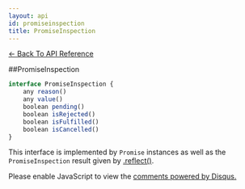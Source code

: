 ```yaml
---
layout: api
id: promiseinspection
title: PromiseInspection
---
```



[← Back To API Reference](/docs/api-reference.html)
<div class="api-code-section"><markdown>
##PromiseInspection

```js
interface PromiseInspection {
    any reason()
    any value()
    boolean pending()
    boolean isRejected()
    boolean isFulfilled()
    boolean isCancelled()
}
```

This interface is implemented by `Promise` instances as well as the `PromiseInspection` result given by [.reflect()](.).
</markdown></div>

<div id="disqus_thread"></div>
<script type="text/javascript">
    var disqus_title = "PromiseInspection";
    var disqus_shortname = "bluebirdjs";
    var disqus_identifier = "disqus-id-promiseinspection";
    
    (function() {
        var dsq = document.createElement("script"); dsq.type = "text/javascript"; dsq.async = true;
        dsq.src = "//" + disqus_shortname + ".disqus.com/embed.js";
        (document.getElementsByTagName("head")[0] || document.getElementsByTagName("body")[0]).appendChild(dsq);
    })();
</script>
<noscript>Please enable JavaScript to view the <a href="https://disqus.com/?ref_noscript" rel="nofollow">comments powered by Disqus.</a></noscript>